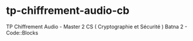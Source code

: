 # tp-chiffrement-audio-cb
TP Chiffrement Audio - Master 2 CS ( Cryptographie et Sécurité ) Batna 2 - Code::Blocks
